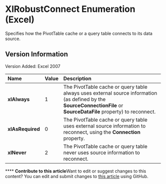 
# XlRobustConnect Enumeration (Excel)

Specifies how the PivotTable cache or a query table connects to its data source.


## Version Information

Version Added: Excel 2007 



|**Name**|**Value**|**Description**|
|:-----|:-----|:-----|
| **xlAlways**|1|The PivotTable cache or query table always uses external source information (as defined by the  **SourceConnectionFile** or **SourceDataFile** property) to reconnect.|
| **xlAsRequired**|0|The PivotTable cache or query table uses external source information to reconnect, using the  **Connection** property.|
| **xlNever**|2|The PivotTable cache or query table never uses source information to reconnect.|

****   **Contribute to this article**Want to edit or suggest changes to this content? You can edit and submit changes to  [this article](https://github.com/jhershey00/VBA_Excel_Test/OpenXMLCon/articles/124b8c0f-5120-043e-f226-80d0a7fefe15.md) using GitHub.

